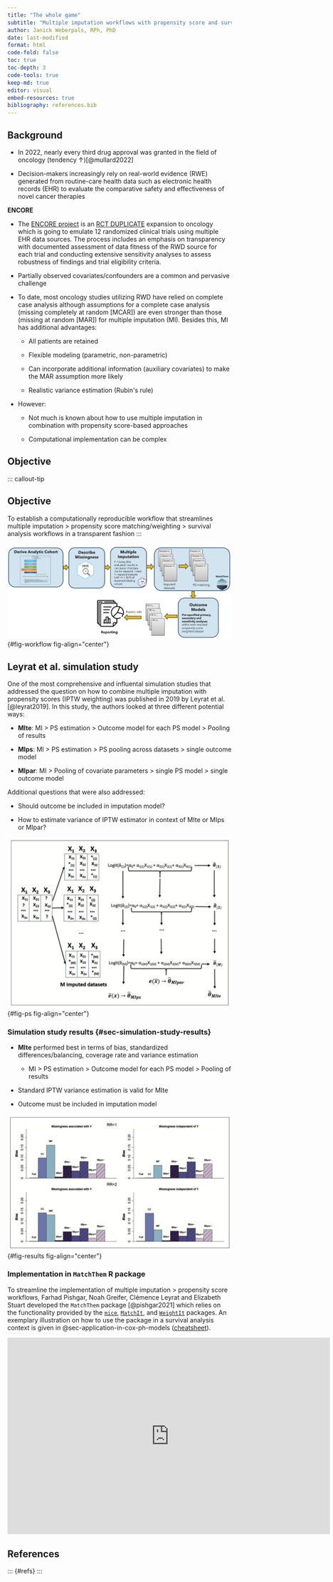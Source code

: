 ```yaml
---
title: "The whole game"
subtitle: "Multiple imputation workflows with propensity score and survival analysis"
author: Janick Weberpals, RPh, PhD
date: last-modified
format: html
code-fold: false
toc: true
toc-depth: 3
code-tools: true
keep-md: true
editor: visual
embed-resources: true
bibliography: references.bib
---
```






## Background

-   In 2022, nearly every third drug approval was granted in the field of oncology (tendency ↑)[@mullard2022]

-   Decision-makers increasingly rely on real-world evidence (RWE) generated from routine-care health data such as electronic health records (EHR) to evaluate the comparative safety and effectiveness of novel cancer therapies

**ENCORE**

-   The [ENCORE project](https://www.fda.gov/about-fda/oncology-center-excellence/calibrating-real-world-evidence-studies-oncology-against-randomized-trials-encore) is an [RCT DUPLICATE](https://www.rctduplicate.org/) expansion to oncology which is going to emulate 12 randomized clinical trials using multiple EHR data sources. The process includes an emphasis on transparency with documented assessment of data fitness of the RWD source for each trial and conducting extensive sensitivity analyses to assess robustness of findings and trial eligibility criteria.

-   Partially observed covariates/confounders are a common and pervasive challenge

-   To date, most oncology studies utilizing RWD have relied on complete case analysis although assumptions for a complete case analysis (missing completely at random \[MCAR\]) are even stronger than those (missing at random \[MAR\]) for multiple imputation (MI). Besides this, MI has additional advantages:

    -   All patients are retained

    -   Flexible modeling (parametric, non-parametric)

    -   Can incorporate additional information (auxiliary covariates) to make the MAR assumption more likely

    -   Realistic variance estimation (Rubin's rule)

-   However:

    -   Not much is known about how to use multiple imputation in combination with propensity score-based approaches

    -   Computational implementation can be complex

## Objective

::: callout-tip
## Objective

To establish a computationally reproducible workflow that streamlines multiple imputation \> propensity score matching/weighting \> survival analysis workflows in a transparent fashion
:::

![Streamlined workflow to approach partially observed covariate data in oncology trial emulations.](/images/workflow.png){#fig-workflow fig-align="center"}

## Leyrat et al. simulation study

One of the most comprehensive and influental simulation studies that addressed the question on how to combine multiple imputation with propensity scores (IPTW weighting) was published in 2019 by Leyrat et al. [@leyrat2019]. In this study, the authors looked at three different potential ways:

-   **MIte**: MI \> PS estimation \> Outcome model for each PS model \> Pooling of results

-   **MIps**: MI \> PS estimation \> PS pooling across datasets \> single outcome model

-   **MIpar**: MI \> Pooling of covariate parameters \> single PS model \> single outcome model

Additional questions that were also addressed:

-   Should outcome be included in imputation model?

-   How to estimate variance of IPTW estimator in context of MIte or MIps or MIpar?

![Illustration of potential approaches that could be considered after multiple imputation (MI) of the partially observed covariates are missing values on the original dataset.](/images/mi_ps.png){#fig-ps fig-align="center"}

### Simulation study results {#sec-simulation-study-results}

-   **MIte** performed best in terms of bias, standardized differences/balancing, coverage rate and variance estimation

    -   MI \> PS estimation \> Outcome model for each PS model \> Pooling of results

-   Standard IPTW variance estimation is valid for MIte

-   Outcome must be included in imputation model

![Leyrat et al. simulation study results.](/images/leyrat_results.png){#fig-results fig-align="center"}

### Implementation in `MatchThem` R package

To streamline the implementation of multiple imputation \> propensity score workflows, Farhad Pishgar, Noah Greifer, Clémence Leyrat and Elizabeth Stuart developed the `MatchThem` package [@pishgar2021] which relies on the functionality provided by the [`mice`](https://cran.r-project.org/package=mice), [`MatchIt`](https://cran.r-project.org/package=MatchIt), and [`WeightIt`](https://cran.r-project.org/package=WeightIt) packages. An exemplary illustration on how to use the package in a survival analysis context is given in @sec-application-in-cox-ph-models ([cheatsheet](https://cran.r-project.org/web/packages/MatchThem/vignettes/cheatsheet.pdf)).

<iframe src="https://cran.r-project.org/web/packages/MatchThem/vignettes/cheatsheet.pdf" frameborder="0" width="725" height="440.6641" allowfullscreen="true" mozallowfullscreen="true" webkitallowfullscreen="true">

</iframe>

## References

::: {#refs}
:::
